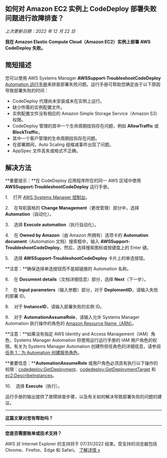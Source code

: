 ## 如何对 Amazon EC2 实例上 CodeDeploy 部署失败问题进行故障排查？

_上次更新日期：2022 年 12 月 22 日_

**我在 Amazon Elastic Compute Cloud（Amazon EC2）实例上部署 AWS CodeDeploy 失败。**

## 简短描述

您可以使用 AWS Systems Manager **AWSSupport-TroubleshootCodeDeploy** [Automation 运行手册](https://docs.aws.amazon.com/systems-manager/latest/userguide/automation-documents.html)来排查部署失败问题。运行手册可帮助您确定由于以下原因导致部署失败的时间：

-   CodeDeploy 代理尚未安装或未在实例上运行。
-   缺少所需的实例配置文件。
-   实例配置文件没有相应的 Amazon Simple Storage Service（Amazon S3）权限。
-   CodeDeploy 管理的其中一个生命周期挂钩存在问题，例如 **AllowTraffic** 或 **BlockTraffic**。
-   其中一个客户管理的生命周期挂钩存在问题。
-   在部署期间，Auto Scaling 组缩减事件出现了问题。
-   AppSpec 文件丢失或格式不正确。

## 解决方法

**重要提示：**在 CodeDeploy 应用程序所在的同一 AWS 区域中使用 **AWSSupport-TroubleshootCodeDeploy** 运行手册。

1.    打开 [AWS Systems Manager 控制台](https://console.aws.amazon.com/systems-manager/)。

2.    在导航窗格的 **Change Management**（更改管理）部分中，选择 **Automation**（自动化）。

3.    选择 **Execute automation**（执行自动化）。

4.    在 **Owned by Amazon**（由 Amazon 所拥有）选项卡的 **Automation document**（Automation 文档）搜索框中，输入 **AWSSupport-TroubleshootCodeDeploy**。然后，选择搜索图标或按键盘上的 Enter 键。

5.    选择 **AWSSupport-TroubleshootCodeDeploy** 卡片上的单选按钮。

**注意：**确保选择单选按钮而不是超链接的 Automation 名称。

6.    在 **Document details**（文档详细信息）部分，选择 **Next**（下一步）。

7.    在 **Input parameters**（输入参数）部分，对于 **DeplomentID**，请输入失败的部署 ID。

8.    对于 **InstanceID**，请输入部署失败的实例 ID。

9.    对于 **AutomationAssumeRole**，请输入允许 Systems Manager Automation 执行操作的角色的 [Amazon Resource Name（ARN）](https://docs.aws.amazon.com/general/latest/gr/aws-arns-and-namespaces.html)。

**注意：**如果没有指定 AWS Identity and Access Management（IAM）角色，Systems Manager Automation 将使用运行运行手册的 IAM 用户角色的权限。有关为 Systems Manager Automation 创建所担任角色的详细信息，请参阅[任务 1：为 Automation 创建服务角色](https://docs.aws.amazon.com/systems-manager/latest/userguide/automation-setup-iam.html#create-service-role)。

**重要信息：****AutomationAssumeRole** 或用户角色必须具有执行以下操作的权限：[codedeploy:GetDeployment](https://docs.aws.amazon.com/codedeploy/latest/APIReference/API_GetDeployment.html)、[codedeploy:GetDeploymentTarget](https://docs.aws.amazon.com/codedeploy/latest/APIReference/API_GetDeploymentTarget.html) 和 [ec2:DescribeInstances](https://docs.aws.amazon.com/AWSEC2/latest/APIReference/API_DescribeInstances.html)。

10.    选择 **Execute**（执行）。

运行手册的输出提供了故障排查步骤，以及有关如何解决导致部署失败的问题的建议。

___

**这篇文章对您有帮助吗？**

___

**您是否需要账单或技术支持？**

AWS 对 Internet Explorer 的支持将于 07/31/2022 结束。受支持的浏览器包括 Chrome、Firefox、Edge 和 Safari。 [了解详情 »](https://aws.amazon.com/blogs/aws/heads-up-aws-support-for-internet-explorer-11-is-ending/)